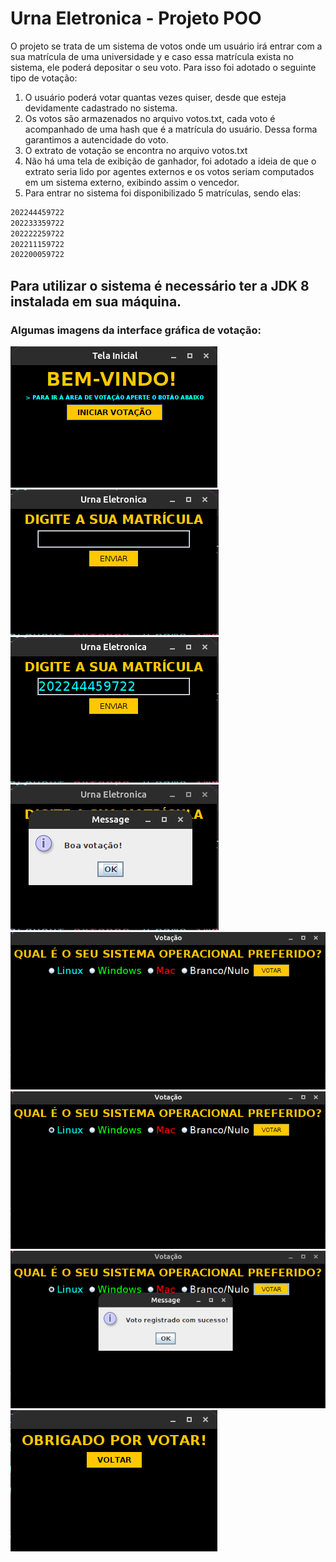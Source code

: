 # Urna Eletronica - Projeto POO

O projeto se trata de um sistema de votos onde um usuário irá entrar com a sua matrícula de uma universidade y e 
caso essa matrícula exista no sistema, ele poderá depositar o seu voto. Para isso foi adotado o seguinte tipo de 
votação:
1. O usuário poderá votar quantas vezes quiser, desde que esteja devidamente cadastrado no sistema.
2. Os votos são armazenados no arquivo votos.txt, cada voto é acompanhado de uma hash que é a matrícula do usuário. 
   Dessa forma garantimos a autencidade do voto.
3. O extrato de votação se encontra no arquivo votos.txt
4. Não há uma tela de exibição de ganhador, foi adotado a ideia de que o extrato seria lido por agentes externos e 
   os votos seriam computados em um sistema externo, exibindo assim o vencedor.
5. Para entrar no sistema foi disponibilizado 5 matrículas, sendo elas:
```txt
202244459722
202233359722
202222259722
202211159722
202200059722
```

## Para utilizar o sistema é necessário ter a JDK 8 instalada em sua máquina.

### Algumas imagens da interface gráfica de votação:

![](imagens/print0.png)
![](imagens/print1.png)
![](imagens/print2.png)
![](imagens/print3.png)
![](imagens/print4.png)
![](imagens/print5.png)
![](imagens/print6.png)
![](imagens/print7.png)
